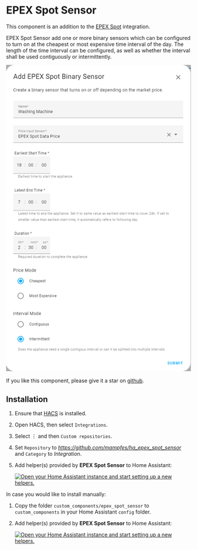 # EPEX Spot Sensor

This component is an addition to the [EPEX Spot](https://github.com/mampfes/ha_epex_spot) integration.

EPEX Spot Sensor add one or more binary sensors which can be configured to turn on at the cheapest or most expensive time interval of the day. The length of the time interval can be configured, as well as whether the interval shall be used contiguously or intermittently.

![Helper Sensor](/images/setup.png)

If you like this component, please give it a star on [github](https://github.com/mampfes/hacs_epex_spot_sensor).

## Installation

1. Ensure that [HACS](https://hacs.xyz) is installed.

2. Open HACS, then select `Integrations`.

3. Select &#8942; and then `Custom repositories`.

4. Set `Repository` to *https://github.com/mampfes/ha_epex_spot_sensor*  
   and `Category` to _Integration_.

5. Add helper(s) provided by **EPEX Spot Sensor** to Home Assistant:

   [![Open your Home Assistant instance and start setting up a new helpers.](https://my.home-assistant.io/badges/config_flow_start.svg)](https://my.home-assistant.io/redirect/config_flow_start?domain=epex_spot_sensor)

In case you would like to install manually:

1. Copy the folder `custom_components/epex_spot_sensor` to `custom_components` in your Home Assistant `config` folder.
2. Add helper(s) provided by **EPEX Spot Sensor** to Home Assistant:

   [![Open your Home Assistant instance and start setting up a new helpers.](https://my.home-assistant.io/badges/config_flow_start.svg)](https://my.home-assistant.io/redirect/config_flow_start?domain=epex_spot_sensor)
